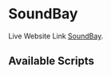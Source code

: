 # SoundBay

Live Website Link [SoundBay](https://github.com/facebook/create-react-app).

## Available Scripts